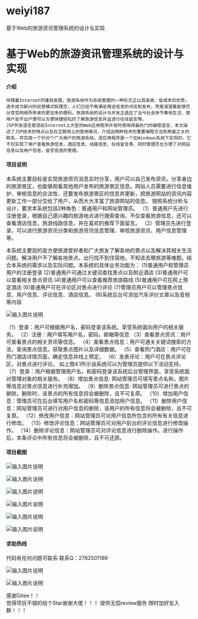 # weiyi187
基于Web的旅游资讯管理系统的设计与实现

# 基于Web的旅游资讯管理系统的设计与实现

#### 介绍
   

    伴随着Internet的蓬勃发展，旅游系统作为系统管理的一种形式正以其高效、低成本的优势，逐步成为新兴的经营模式和理念，人们已经不再满足用途信息的浏览和发布，而是渴望着能够充分享受网络所带来的更加多的便利。旅游系统的设计与开发正适应了当今社会快节奏地生活，使用户足不出户便可以方便快捷轻松的了解旅游信息并且进行在线留言等。
    JSP开发语言是目前Internet上大型的Web应用程序开发时使用得最热门的编程语言，本文描述了JSP技术的特点以及在互联网上的使用情况，介绍这两种技术的重要编程方法和两者之关的联系，并完成一个针对个广大用户的旅游系统。该应用程序是一个在Windows系统下实现的，它不仅实现了用户查看旅游信息，酒店信息，线路信息，在线留言等，同时管理员也方便了对网站信息以及用户信息，留言信息的管理。



#### 项目说明


本系统主要目标是实现旅游资讯消息实时分享，用户可以自己发布资讯，分享身边的旅游景区，也能够观看其他用户发布的旅游景区信息。网站人员需要进行信息维护、审核信息的合法性、还要发布旅游景区的信息并更新，把旅游网站的资讯内容更新工作一部分交给了用户，从而大大丰富了旅游网站的信息。
按照系统分析与设计，要求本系统包括2种角色：普通用户和网站管理员。
（1）普通用户先进行注册登录，根据自己感兴趣的旅游地点进行搜索查询，不仅查看旅游信息，还可以查看酒店信息，旅游线路信息，并在喜欢的推荐下面留言。
（2）管理员先进行登录，可以进行旅游资讯分类和旅游资讯信息管理、审核旅游资讯、用户信息管理等。

本系统主要目的是方便旅游爱好者和广大旅友了解各地的景点以及解决其相关生活问题。解决用户不了解各地景点，出行找不到住宿地，不知该去哪旅游等难题。结合本系统的需求以及实际问题。本系统的具体业务功能为：
(1)普通用户和管理员用户的注册登录
(2)普通用户可通过关键词查找景点以及附近酒店
(3)普通用户可以查看相关景点资讯
(4)普通用户可以查看推荐旅游路线 
(5)普通用户可在网上预定酒店
(6)普通用户可在评论区对景点进行评论
(7)管理员用户可以管理景点信息、用户信息、评论信息、酒店信息。
(8)系统后台可添加汽车评价文章以及音频等内容


![输入图片说明](https://images.gitee.com/uploads/images/2021/1026/235449_040fca29_8650135.png "屏幕截图.png")

（1）登录：用户可根据用户名，密码登录该系统。享受系统面向用户的相关服务。
（2）注册：用户填写用户名，密码，邮箱等信息
（3）查看景点资讯：用户可查看景点的相关资讯等信息。
（4）查看景点信息：用户可通关关键词搜索的方法，查询景点信息。获取景点图片以及详细数据。
（5）查看热门酒店：用户可在热门酒店详情页面，确定信息并线上预定。
（6）发表评论：用户可在景点评论区，对景点进行评论。
如上图4.1所示该系统可以为管理员提供以下活动支持。
（7）登录：用户根据管理用户名，和密码登录该系统后台管理界面，享受系统面对管理对象的相关服务。
（8）增加景点信息: 网站管理员可填写景点名称，图片等信息对景点信息进行补充增加。
（9）删除景点信息: 网站管理员可进行景点的删除，删除时，该景点的所有信息将会被删除，且不可复原。
（10）增加用户信息：管理员可在后台填写用户名和密码等信息添加用户信息。
（11）删除用户信息：网站管理员可进行对用户信息的删除，该用户的所有信息将会被删除，且不可复原。
（12）修改用户信息：网站管理员可对用户信息所包含的所有有关信息进行修改。
（13）修改评论信息：网站管理员可对用户前台的评论信息进行修改操作。
（14）删除评论信息：网站管理员可对评论信息进行删除操作。进行操作后，本条评论中所有信息将会被删除，且不可还原。



#### 项目截图

![输入图片说明](https://images.gitee.com/uploads/images/2021/1026/235534_912f58b5_8650135.png "屏幕截图.png")

![输入图片说明](https://images.gitee.com/uploads/images/2021/1026/235543_3e761474_8650135.png "屏幕截图.png")

![输入图片说明](https://images.gitee.com/uploads/images/2021/1026/235551_9d02bc2c_8650135.png "屏幕截图.png")

![输入图片说明](https://images.gitee.com/uploads/images/2021/1026/235602_d5025e34_8650135.png "屏幕截图.png")

![输入图片说明](https://images.gitee.com/uploads/images/2021/1026/235613_c4d3bbf7_8650135.png "屏幕截图.png")


![输入图片说明](https://images.gitee.com/uploads/images/2021/1026/235629_e7b55202_8650135.png "屏幕截图.png")

#### 求助热线




代码有任何问题可联系
联系Q：2762501186

                            
![输入图片说明](https://images.gitee.com/uploads/images/2020/1119/003728_cd598bb9_4865385.jpeg "微信.jpg")       

![输入图片说明](https://images.gitee.com/uploads/images/2021/1026/221249_847cb212_8650135.png "屏幕截图.png")


    

感谢Gitee！！  
觉得项目不错的给个Star谢谢大佬！！！
提供无偿review服务
限时加好友入群！！！
